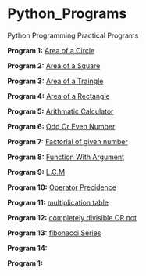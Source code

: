 # Python_Programs
Python Programming Practical Programs 

**Program 1:** [Area of a Circle](https://github.com/imprasadpatil/Python_Programs/blob/main/Area%20of%20Circle)

**Program 2:** [Area of a Square](https://github.com/imprasadpatil/Python_Programs/blob/main/Area%20of%20Squre)

**Program 3:** [Area of a Traingle](https://github.com/imprasadpatil/Python_Programs/blob/main/Area%20of%20Trangle)

**Program 4:** [Area of a Rectangle](https://github.com/imprasadpatil/Python_Programs/blob/main/Area%20of%20rectrangle)

**Program 5:** [Arithmatic Calculator](https://github.com/imprasadpatil/Python_Programs/blob/main/Arithmetic%20Calutator)

**Program 6:** [Odd Or Even Number](https://github.com/imprasadpatil/Python_Programs/blob/main/Even%20Or%20Odd)

**Program 7:** [Factorial of given number](https://github.com/imprasadpatil/Python_Programs/blob/main/Factorial%20Of%20Given%20Number)

**Program 8:** [Function With Argument](https://github.com/imprasadpatil/Python_Programs/blob/main/Function%20With%20Argument)

**Program 9:** [L.C.M](https://github.com/imprasadpatil/Python_Programs/blob/main/L.C.M)

**Program 10:** [Operator Precidence](https://github.com/imprasadpatil/Python_Programs/blob/main/Precidence)

**Program 11:** [multiplication table](https://github.com/imprasadpatil/Python_Programs/blob/main/String%20Repitation)

**Program 12:** [completely divisible OR not](https://github.com/imprasadpatil/Python_Programs/blob/main/completely%20divisible%20OR%20not)

**Program 13:** [fibonacci Series](https://github.com/imprasadpatil/Python_Programs/blob/main/fibonacci)

**Program 14:** []()

**Program 1:** []()
